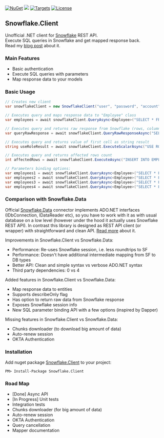 [![NuGet](https://img.shields.io/badge/nuget-v0.3.0-green.svg)](https://www.nuget.org/packages/Snowflake.Client/) 
[![](https://img.shields.io/nuget/dt/Snowflake.Client.svg)](https://www.nuget.org/packages/Snowflake.Client/) 
[![Targets](https://img.shields.io/badge/.NET%20Standard-2.0-green.svg)](https://docs.microsoft.com/en-us/dotnet/standard/net-standard) 
[![License](https://img.shields.io/badge/License-Apache%202.0-green.svg)](https://opensource.org/licenses/Apache-2.0)

## Snowflake.Client
Unofficial .NET client for [Snowflake](https://www.snowflake.com) REST API.  
Execute SQL queries in Snowflake and get mapped response back.  
Read my [blog post](https://medium.com/@fixer_m/better-net-client-for-snowflake-db-ecb48c48c872) about it. 

### Main Features
- Basic authentication
- Execute SQL queries with parameters
- Map response data to your models

### Basic Usage
```csharp
// Creates new client
var snowflakeClient = new SnowflakeClient("user", "password", "account", "region");

// Executes query and maps response data to "Employee" class
var employees = await snowflakeClient.QueryAsync<Employee>("SELECT * FROM MASTER.PUBLIC.EMPLOYEES;");

// Executes query and returns raw response from Snowflake (rows, columns and query information)
var queryRawResponse = await snowflakeClient.QueryRawResponseAsync("SELECT * FROM MASTER.PUBLIC.EMPLOYEES;");

// Executes query and returns value of first cell as string result
string useRoleResult = await snowflakeClient.ExecuteScalarAsync("USE ROLE ACCOUNTADMIN;");

// Executes query and returns affected rows count
int affectedRows = await snowflakeClient.ExecuteAsync("INSERT INTO EMPLOYEES Title VALUES (?);", "Dev");

// Parameters binding options:
var employees1 = await snowflakeClient.QueryAsync<Employee>("SELECT * FROM EMPLOYEES WHERE TITLE = ?", "Programmer");
var employees2 = await snowflakeClient.QueryAsync<Employee>("SELECT * FROM EMPLOYEES WHERE ID IN (?,?)", new int[] { 1, 2 });
var employees3 = await snowflakeClient.QueryAsync<Employee>("SELECT * FROM EMPLOYEES WHERE TITLE = :Title", new Employee() { Title = "Programmer" });
var employees4 = await snowflakeClient.QueryAsync<Employee>("SELECT * FROM EMPLOYEES WHERE TITLE = :Title", new { Title = "Programmer" });
```

### Comparison with Snowflake.Data 
Official [Snowflake.Data](https://github.com/snowflakedb/snowflake-connector-net) connector implements ADO.NET interfaces (IDbConnection, IDataReader etc), so you have to work with it as with usual database on a low level (however under the hood it actually uses Snowflake REST API). In contrast this library is designed as REST API client (or wrapper) with straightforward and clean API. [Read more](https://medium.com/@fixer_m/better-net-client-for-snowflake-db-ecb48c48c872) about it.

Improvements in Snowflake.Client vs Snowflake.Data: 
- Performance: Re-uses Snowflake session, i.e. less roundtrips to SF
- Performance: Doesn't have additional intermediate mapping from SF to DB types 
- Better API: Clean and simple syntax vs verbose ADO.NET syntax
- Third party dependencies: 0 vs 4

Added features in Snowflake.Client vs Snowflake.Data:
- Map response data to entities
- Supports describeOnly flag
- Has option to return raw data from Snowflake response
- Exposes Snowflake session info
- New SQL parameter binding API with a few options (inspired by Dapper)

Missing features in Snowflake.Client vs Snowflake.Data:
- Chunks downloader (to download big amount of data)
- Auto-renew session 
- OKTA Authentication

### Installation
Add nuget package [Snowflake.Client](https://www.nuget.org/packages/Snowflake.Client) to your project:  
```{r, engine='bash', code_block_name}
PM> Install-Package Snowflake.Client
```

### Road Map 
- [Done] Async API 
- [In Progress] Unit tests
- Integration tests
- Chunks downloader (for big amount of data)
- Auto-renew session 
- OKTA Authentication
- Query cancellation
- Mapper documentation
